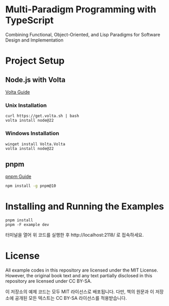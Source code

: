 # Multi-Paradigm Programming with TypeScript

Combining Functional, Object-Oriented, and Lisp Paradigms for Software Design and Implementation

# Project Setup

## Node.js with Volta

[Volta Guide]('https://docs.volta.sh/guide/getting-started')

### Unix Installation
```shell
curl https://get.volta.sh | bash
volta install node@22
```

### Windows Installation
```shell
winget install Volta.Volta
volta install node@22
```

## pnpm

[pnpm Guide]('https://docs.volta.sh/guide/getting-started')

```bash
npm install -g pnpm@10
```


# Installing and Running the Examples

```
pnpm install
pnpm -F example dev
```

터미널을 열어 위 코드를 실행한 후 http://localhost:2118/ 로 접속하세요.

# License

All example codes in this repository are licensed under the MIT License.
However, the original book text and any text partially disclosed in this repository are licensed under CC BY-SA.

이 저장소의 예제 코드는 모두 MIT 라이선스로 배포됩니다.
다만, 책의 원문과 이 저장소에 공개된 모든 텍스트는 CC BY-SA 라이선스를 적용받습니다.